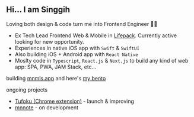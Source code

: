 ## Hi... I am Singgih 

Loving both design & code turn me into Frontend Engineer 👨‍💻
- Ex Tech Lead Frontend Web & Mobile in [Lifepack](lifepack.id). Currently active looking for new opportunity.
- Experiences in native iOS app with `Swift` & `SwiftUI`
- Also building iOS + Android app with `React Native`
- Moslty code in `Typescript`, `React.js` & `Next.js` to build any kind of web app: SPA, PWA, JAM Stack, etc...

building [mnmls.app](https://mnmls.app) and here's [my bento](https://bento.me/singgih)

ongoing projects
 - [Tufoku (Chrome extension)](https://chromewebstore.google.com/detail/tufoku/odfdbefdkffmkegolloiifcifclofeim) - launch & improving
 - [mnnote](https://github.com/brosing/mnote) - on development
